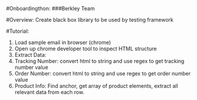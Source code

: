#Onboardingthon: 
###Berkley Team 

#Overview: 
Create black box library to be used by testing framework 

#Tutorial:
1. Load sample email in browser (chrome)
2. Open up chrome developer tool to inspect HTML structure
3. Extract Data: 
  1. Tracking Number: convert html to string and use regex to get tracking number value
  2. Order Number: convert html to string and use regex to get order number value
  3. Product Info: Find anchor, get array of product elements, extract all relevant data from each row. 




